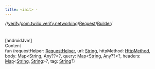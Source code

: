 ```yaml
---
title: <init> -
---
```

//[verify](../../../index.md)/[com.twilio.verify.networking](../../index.md)/[Request](../index.md)/[Builder](index.md)/[<init>](-init-.md)



# <init>  
[androidJvm]  
Content  
fun [<init>](-init-.md)(requestHelper: [RequestHelper](../../-request-helper/index.md), url: [String](https://kotlinlang.org/api/latest/jvm/stdlib/kotlin/-string/index.html), httpMethod: [HttpMethod](../../-http-method/index.md), body: [Map](https://kotlinlang.org/api/latest/jvm/stdlib/kotlin.collections/-map/index.html)<[String](https://kotlinlang.org/api/latest/jvm/stdlib/kotlin/-string/index.html), [Any](https://kotlinlang.org/api/latest/jvm/stdlib/kotlin/-any/index.html)??>?, query: [Map](https://kotlinlang.org/api/latest/jvm/stdlib/kotlin.collections/-map/index.html)<[String](https://kotlinlang.org/api/latest/jvm/stdlib/kotlin/-string/index.html), [Any](https://kotlinlang.org/api/latest/jvm/stdlib/kotlin/-any/index.html)??>?, headers: [Map](https://kotlinlang.org/api/latest/jvm/stdlib/kotlin.collections/-map/index.html)<[String](https://kotlinlang.org/api/latest/jvm/stdlib/kotlin/-string/index.html), [String](https://kotlinlang.org/api/latest/jvm/stdlib/kotlin/-string/index.html)>?, tag: [String](https://kotlinlang.org/api/latest/jvm/stdlib/kotlin/-string/index.html)?)  



